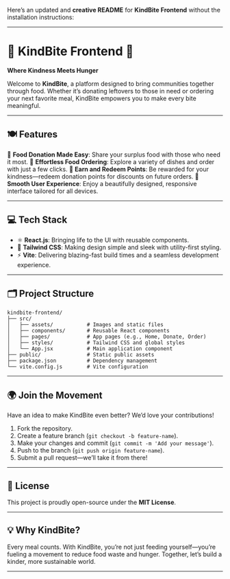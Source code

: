 Here’s an updated and **creative README** for **KindBite Frontend** without the installation instructions:

---

# 🌟 KindBite Frontend 🌟

**Where Kindness Meets Hunger**

Welcome to **KindBite**, a platform designed to bring communities together through food. Whether it’s donating leftovers to those in need or ordering your next favorite meal, KindBite empowers you to make every bite meaningful.

---

## 🍽️ Features

🌱 **Food Donation Made Easy**: Share your surplus food with those who need it most.
🍔 **Effortless Food Ordering**: Explore a variety of dishes and order with just a few clicks.
🎁 **Earn and Redeem Points**: Be rewarded for your kindness—redeem donation points for discounts on future orders.
📱 **Smooth User Experience**: Enjoy a beautifully designed, responsive interface tailored for all devices.

---

## 💻 Tech Stack

* ⚛️ **React.js**: Bringing life to the UI with reusable components.
* 🎨 **Tailwind CSS**: Making design simple and sleek with utility-first styling.
* ⚡ **Vite**: Delivering blazing-fast build times and a seamless development experience.

---

## 🗂️ Project Structure

```
kindbite-frontend/  
├── src/  
│   ├── assets/           # Images and static files  
│   ├── components/       # Reusable React components  
│   ├── pages/            # App pages (e.g., Home, Donate, Order)  
│   ├── styles/           # Tailwind CSS and global styles  
│   └── App.jsx           # Main application component  
├── public/               # Static public assets  
├── package.json          # Dependency management  
└── vite.config.js        # Vite configuration  
```

---

## 🌍 Join the Movement

Have an idea to make KindBite even better? We’d love your contributions!

1. Fork the repository.
2. Create a feature branch (`git checkout -b feature-name`).
3. Make your changes and commit (`git commit -m 'Add your message'`).
4. Push to the branch (`git push origin feature-name`).
5. Submit a pull request—we’ll take it from there!

---

## 📜 License

This project is proudly open-source under the **MIT License**.

---

## 💡 Why KindBite?

Every meal counts. With KindBite, you’re not just feeding yourself—you’re fueling a movement to reduce food waste and hunger. Together, let’s build a kinder, more sustainable world.

---


